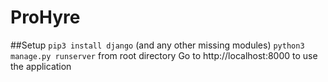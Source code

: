 # ProHyre
##Setup
`pip3 install django` (and any other missing modules)
`python3 manage.py runserver` from root directory
Go to http://localhost:8000 to use the application
